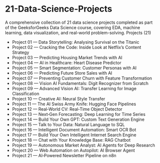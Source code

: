 # 21-Data-Science-Projects
A comprehensive collection of 21 data science projects completed as part of the GeeksforGeeks Data Science course, covering EDA, machine learning, data visualization, and real-world problem-solving.
Projects (21)

- Project 01 — Data Storytelling: Analysing Survival on the Titanic 
- Project 02 — Cracking the Code: Inside Look at Netflix’s Content Strategy 
- Project 03 — Predicting Housing Market Trends with AI 
- Project 04 — AI in Healthcare: Heart Disease Predictor 
- Project 05 — Smart Segmentation: Customer Personas with AI 
- Project 06 — Predicting Future Store Sales with AI 
- Project 07 — Preventing Customer Churn with Feature Transformation 
- Project 08 — Vision AI Fundamentals: Digit Recognizer from Scratch 
- Project 09 — Advanced Vision AI: Transfer Learning for Image Classification 
- Project 10 — Creative AI: Neural Style Transfer 
- Project 11 — The AI Swiss Army Knife: Hugging Face Pipelines 
- Project 12 — Real‑World CV: Real‑Time Object Detector 
- Project 13 — Next‑Gen Forecasting: Deep Learning for Time Series 
- Project 14 — Build Your Own GPT: Custom Text Generation Engine 
- Project 15 — Talk to Your Data: Natural Language to SQL 
- Project 16 — Intelligent Document Automation: Smart OCR Bot 
- Project 17 — Build Your Own Intelligent Internet Search Engine 
- Project 18 — Chat with Your Knowledge Base: RAG Chatbot 
- Project 19 — Autonomous Market Analyst: AI Agents for Deep Research 
- Project 20 — Web Automation on Autopilot: AI Browser Agent 
- Project 21 — AI‑Powered Newsletter Pipeline on n8n 
